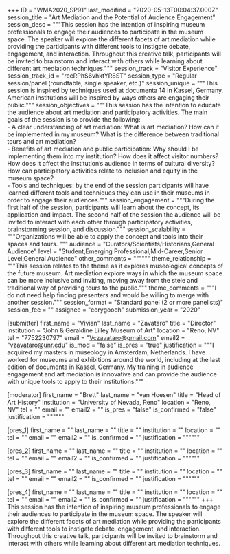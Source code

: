 +++
ID = "WMA2020_SP91"
last_modified = "2020-05-13T00:04:37.000Z"
session_title = "Art Mediation and the Potential of Audience Engagement"
session_desc = """This session has the intention of inspiring museum professionals to engage their audiences to participate in the museum space. The speaker will explore the different facets of art mediation while providing the participants with different tools to instigate debate, engagement, and interaction. Throughout this creative talk, participants will be invited to brainstorm and interact with others while learning about different art mediation techniques."""
session_track = "Visitor Experience"
session_track_id = "recRPhS6vhktYR8ST"
session_type = "Regular session/panel (roundtable, single speaker, etc.)"
session_unique = """This session is inspired by techniques used at documenta 14 in Kassel, Germany. American institutions will be inspired by ways others are engaging their public."""
session_objectives = """This session has the intention to educate the audience about art mediation and participatory activities. The main goals of the session is to provide the following:<br>-       A clear understanding of art mediation: What is art mediation? How can it be implemented in my museum? What is the difference between traditional tours and art mediation?<br>-	Benefits of art mediation and public participation: Why should I be implementing them into my institution? How does it affect visitor numbers? How does it affect the institution’s audience in terms of cultural diversity? How can participatory activities relate to inclusion and equity in the museum space?<br>-	Tools and techniques: by the end of the session participants will have learned different tools and techniques they can use in their museums in order to engage their audiences."""
session_engagement = """During the first half of the session, participants will learn about the concept, its application and impact. The second half of the session the audience will be invited to interact with each other through participatory activities, brainstorming session, and discussion."""
session_scalability = """Organizations will be able to apply the concept and tools into their spaces and tours. """
audience = "Curators/Scientists/Historians,General Audience"
level = "Student,Emerging Professional,Mid-Career,Senior Level,General Audience"
other_comments = """"""
theme_relationship = """This session relates to the theme as it explores museological concepts of the future museum. Art mediation explore ways in which the museum space can be more inclusive and inviting, moving away from the stele and traditional way of providing tours to the public."""
theme_comments = """I do not need help finding presenters and would be willing to merge with another session."""
session_format = "Standard panel (2 or more panelists)"
session_fee = ""
assignee = "corygooch"
submission_year = "2020"

[submitter]
first_name = "Vivian"
last_name = "Zavataro"
title = "Director"
institution = "John & Geraldine Lilley Museum of Art"
location = "Reno, NV"
tel = "7752230797"
email = "Vczavataro@gmail.com"
email2 = "vzavataro@unr.edu"
is_mod = "false"
is_pres = "true"
justification = """I acquired my masters in museology in Amsterdam, Netherlands. I have worked for museums and exhibitions around the world, including at the last edition of documenta in Kassel, Germany. My training in audience engagement and art mediation is innovative and can provide the audience with unique tools to apply to their institutions."""

[moderator]
first_name = "Brett"
last_name = "van Hoesen"
title = "Head of Art History"
institution = "University of Nevada, Reno"
location = "Reno, NV"
tel = ""
email = ""
email2 = ""
is_pres = "false"
is_confirmed = "false"
justification = """"""

[pres_1]
first_name = ""
last_name = ""
title = ""
institution = ""
location = ""
tel = ""
email = ""
email2 = ""
is_confirmed = ""
justification = """"""

[pres_2]
first_name = ""
last_name = ""
title = ""
institution = ""
location = ""
tel = ""
email = ""
email2 = ""
is_confirmed = ""
justification = """"""

[pres_3]
first_name = ""
last_name = ""
title = ""
institution = ""
location = ""
tel = ""
email = ""
email2 = ""
is_confirmed = ""
justification = """"""

[pres_4]
first_name = ""
last_name = ""
title = ""
institution = ""
location = ""
tel = ""
email = ""
email2 = ""
is_confirmed = ""
justification = """"""
+++
This session has the intention of inspiring museum professionals to engage their audiences to participate in the museum space. The speaker will explore the different facets of art mediation while providing the participants with different tools to instigate debate, engagement, and interaction. Throughout this creative talk, participants will be invited to brainstorm and interact with others while learning about different art mediation techniques.